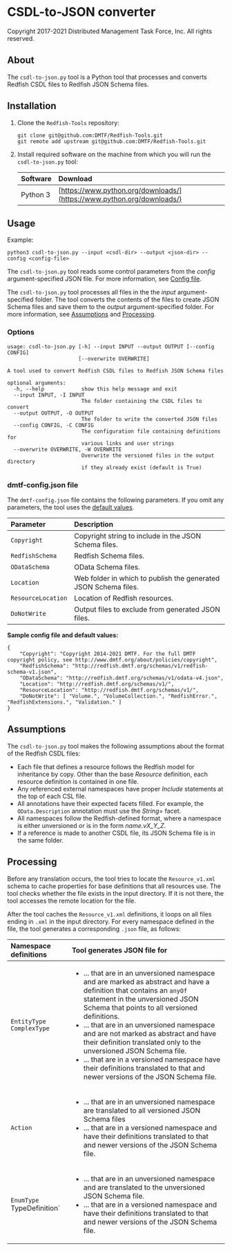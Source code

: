 # CSDL-to-JSON converter

Copyright 2017-2021 Distributed Management Task Force, Inc. All rights reserved.

## About

The `csdl-to-json.py` tool is a Python tool that processes and converts Redfish CSDL files to Redfish JSON Schema files.

## Installation

1. Clone the `Redfish-Tools` repository:

    ```
    git clone git@github.com:DMTF/Redfish-Tools.git
    git remote add upstream git@github.com:DMTF/Redfish-Tools.git
    ```
1. Install required software on the machine from which you will run the `csdl-to-json.py` tool:

    | Software | Download                             |
    | :------- | :----------------------------------- |
    | Python 3 | [https://www.python.org/downloads/](https://www.python.org/downloads/) |

## Usage

Example: 

```
python3 csdl-to-json.py --input <csdl-dir> --output <json-dir> --config <config-file>
```

The `csdl-to-json.py` tool reads some control parameters from the *config* argument-specified JSON file. For more information, see [Config file](#config-file).

The `csdl-to-json.py` tool processes all files in the the *input* argument-specified folder. The tool converts the contents of the files to create JSON Schema files and save them to the *output* argument-specified folder. For more information, see [Assumptions](#assumptions) and [Processing](#processing).

### Options

```
usage: csdl-to-json.py [-h] --input INPUT --output OUTPUT [--config CONFIG]
                       [--overwrite OVERWRITE]

A tool used to convert Redfish CSDL files to Redfish JSON Schema files

optional arguments:
  -h, --help            show this help message and exit
  --input INPUT, -I INPUT
                        The folder containing the CSDL files to convert
  --output OUTPUT, -O OUTPUT
                        The folder to write the converted JSON files
  --config CONFIG, -C CONFIG
                        The configuration file containing definitions for
                        various links and user strings
  --overwrite OVERWRITE, -W OVERWRITE
                        Overwrite the versioned files in the output directory
                        if they already exist (default is True)
```

### dmtf-config.json file

The `dmtf-config.json` file contains the following parameters. If you omit any parameters, the tool uses the [default values](#default-values).

| Parameter | Description | 
| :-------- | :---------- |
| `Copyright` | Copyright string to include in the JSON Schema files. |
| `RedfishSchema` | Redfish Schema files. |
| `ODataSchema`  | OData Schema files. |
| `Location` | Web folder in which to publish the generated JSON Schema files. |
| `ResourceLocation` | Location of Redfish resources. |
| `DoNotWrite` | Output files to exclude from generated JSON files. |

**Sample config file and default values:**<a id="default-values"></a>

```
{
    "Copyright": "Copyright 2014-2021 DMTF. For the full DMTF copyright policy, see http://www.dmtf.org/about/policies/copyright",
    "RedfishSchema": "http://redfish.dmtf.org/schemas/v1/redfish-schema-v1.json",
    "ODataSchema": "http://redfish.dmtf.org/schemas/v1/odata-v4.json",
    "Location": "http://redfish.dmtf.org/schemas/v1/",
    "ResourceLocation": "http://redfish.dmtf.org/schemas/v1/",
    "DoNotWrite": [ "Volume.", "VolumeCollection.", "RedfishError.", "RedfishExtensions.", "Validation." ]
}
```

## Assumptions

The `csdl-to-json.py` tool makes the following assumptions about the format of the Redfish CSDL files:

* Each file that defines a resource follows the Redfish model for inheritance by copy. Other than the base *Resource* definition, each resource definition is contained in one file.
* Any referenced external namespaces have proper *Include* statements at the top of each CSL file.
* All annotations have their expected facets filled. For example, the `OData.Description` annotation must use the *String=* facet.
* All namespaces follow the Redfish-defined format, where a namespace is either unversioned or is in the form *name.vX_Y_Z*.
* If a reference is made to another CSDL file, its JSON Schema file is in the same folder.

## Processing

Before any translation occurs, the tool tries to locate the `Resource_v1.xml` schema to cache properties for base definitions that all resources use. The tool checks whether the file exists in the input directory. If it is not there, the tool accesses the remote location for the file.

After the tool caches the `Resource_v1.xml` definitions, it loops on all files ending in `.xml` in the input directory. For every namespace defined in the file, the tool generates a corresponding `.json` file, as follows:

| Namespace definitions       | Tool generates JSON file for                             |
| :-------------------------- | :------------------------------------------------------- |
| `EntityType`<br/>`ComplexType` | <ul><li>... that are in an unversioned namespace and are marked as abstract and have a definition that contains an `anyOf` statement in the unversioned JSON Schema that points to all versioned definitions.</li><li>... that are in an unversioned namespace and are not marked as abstract and have their definition translated only to the unversioned JSON Schema file.</li><li>... that are in a versioned namespace have their definitions translated to that and newer versions of the JSON Schema file.</li></ul> |
| `Action` |<ul><li>... that are in an unversioned namespace are translated to all versioned JSON Schema files</li><li>... that are in a versioned namespace and have their definitions translated to that and newer versions of the JSON Schema file.</li></ul> |
| `EnumType`<br/> TypeDefinition` | <ul><li>... that are in an unversioned namespace and are translated to the unversioned JSON Schema file.</li><li>... that are in a versioned namespace and have their definitions translated to that and newer versions of the JSON Schema file.</li></ul> |
